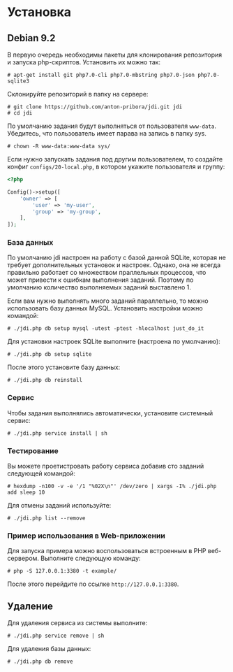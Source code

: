 # Установка

## Debian 9.2

В первую очередь необходимы пакеты для клонирования репозитория и запуска php-скриптов. Установить их можно так: 

```
# apt-get install git php7.0-cli php7.0-mbstring php7.0-json php7.0-sqlite3
```

Склонируйте репозиторий в папку на сервере:

```
# git clone https://github.com/anton-pribora/jdi.git jdi
# cd jdi
```

По умолчанию задания будут выполняться от пользователя `www-data`. Убедитесь, что
пользователь имеет парава на запись в папку sys.  

```
# chown -R www-data:www-data sys/
```

Если нужно запускать задания под другим пользователем, то создайте конфиг `configs/20-local.php`,
в котором укажите пользователя и группу:

```php
<?php

Config()->setup([
    'owner' => [
        'user' => 'my-user',
        'group' => 'my-group',
    ],
]);
```

### База данных

По умолчанию jdi настроен на работу с базой данной SQLite, которая не требует дополнительных
установок и настроек. Однако, она не всегда правильно работает со множеством праллельных 
процессов, что может привести к ошибкам выполнения заданий. Поэтому по умолчанию количество 
выполняемых заданий выставлено 1.

Если вам нужно выполнять много заданий параллельно, то можно использовать базу данных MySQL.
Установить настройки можно командой:

```
# ./jdi.php db setup mysql -utest -ptest -hlocalhost just_do_it
```

Для установки настроек SQLite выполните (настроена по умолчанию):

```
# ./jdi.php db setup sqlite
```

После этого установите базу данных:

```
# ./jdi.php db reinstall
```

### Сервис

Чтобы задания выполнялись автоматически, установите системный сервис:

```
# ./jdi.php service install | sh
```

### Тестирование

Вы можете проетистровать работу сервиса добавив сто заданий следующей командой:

```
# hexdump -n100 -v -e '/1 "%02X\n"' /dev/zero | xargs -I% ./jdi.php add sleep 10
```

Для отмены заданий используйте:

```
# ./jdi.php list --remove
```

### Пример использования в Web-приложении

Для запуска примера можно воспользоваться встроенным в PHP веб-сервером. Выполните следующую
команду:

```
# php -S 127.0.0.1:3380 -t example/
```

После этого перейдите по ссылке `http://127.0.0.1:3380`.

## Удаление

Для удаления сервиса из системы выполните:

```
# ./jdi.php service remove | sh
```

Для удаления базы данных:

```
# ./jdi.php db remove
```